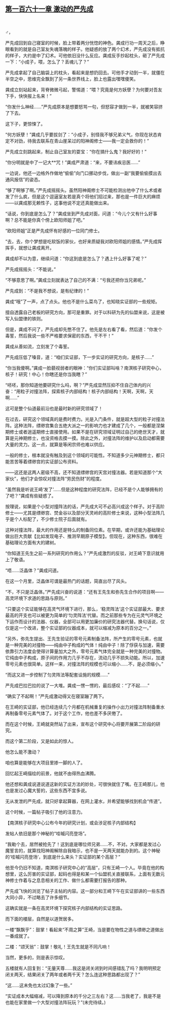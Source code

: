 ## [第一百六十一章 激动的严先成](https://www.xxbiquge.com/11_11207/9138366.html)
﻿

  ♂，

  严先成回到自己寝室的时候，脸上带着两分恍惚的神色。龚成行功一周天之后，睁眼看到的就是自己室友失魂落魄的样子。他疑惑的放了两个幻术，严先成没有抵抗的样子，大约是中了幻术。可他依旧没什么反应。龚成反手抄起枕头，砸了严先成一下：“小成子，喂，怎么了？丢魂儿了？”

  严先成拿起了自己脑袋上的枕头，看起来是想扔回去。可他手才动到一半，就僵在半空之中，思维完全飘到了另一条世界线上，脸上也露出嘿嘿傻笑。

  龚成立刻站起来，背脊微微弓起，警惕道：“喂？究竟是何方妖孽？为何要对吾友下手，快快报上名来！”

  “你发什么神经……”严先成原本是想要怒骂一句，但怒容才做到一半，就被笑容挤了下去。

  这下子，更惊悚了。

  “何方妖孽！”龚成几乎要拔剑了：“小成子，别怪我不够兄弟义气，你现在状态肯定不对劲，待我去联系在青山崖呆过的阳神阁修士——我一定会救你的！”

  严先成立刻跳起来，制止自己室友的耍宝：“你在搞什么鬼？我好好的！”

  “你分明就是中了一记大**咒！”龚成严肃道：“来，不要讳疾忌医……”

  一边说，他还一边格外作做地“偷偷”向门口挪动步伐，做出一副“我要偷偷摸出去通风报信”的姿态。

  “够了啊够了啊。”严先成摇摇头。虽然阳神阁修士不可能检测出他中了什么术或者发了什么疯，但是这个逗逼室友若是真个将他们招过来，那也是一件巨大的麻烦——以龚成那无赖性子，这事他说不定还真能做出来。

  “话说，你到底是怎么了？”龚成坐到严先成对面，问道：“今儿个又有什么好事啊？总不能是你真个傍上欧阳师姐了吧。”

  “欧阳师姐”正是严先成怀有好感的一位同门修士。

  “去，去，你个梦想是吃软饭的家伙，也好来质疑我对欧阳师姐的感情。”严先成挥挥手，就想让龚成离开。

  龚成却不以为意，继续问道：“你这到底是怎么了？遇上什么好事了呢？”

  严先成摇摇头：“不能说。”

  “不够意思了啊。”龚成立刻就表达了自己的不满：“亏我还把你当兄弟呢。”

  严先成到：“不是我不想说，是有纪律的！”

  龚成“哦”了一声，点了点头。他也不是什么菜鸟了，也知晓实证部的一些规矩。

  擅自透露自己老板的研究方向，那可是重罪。对于以科研为先的仙盟来说，这是被写入仙盟律的铁则。

  但是，龚成不问了，严先成却先憋不住了。他先是左右看了看，然后道：“你发个毒誓，然后我说一些不严格要求保密的东西，干不干！”

  龚成从善如流，立刻发了个毒誓。

  严先成压低了嗓音，道：“咱们实证部，下一步实证的研究方向，是核子……”

  “你当我傻啊。”龚成一脸藐视弱者的眼神：“你们实证部叫啥？南溟核子研究中心，核子！研究！中心！你瞎还是你当我瞎？”

  “呸呸，那你知道他要研究什么吗，啊？”严先成显然压抑不住自己体内的兴奋：“用粒子对撞法阵，探索核子内部结构！核子内部结构！天啊，天啊，天啊……”

  这可是整个仙道最前沿也是最时新的研究领域了！

  在过去，研究这个领域真的是费时费力。光是入门条件，就是超大型的粒子对撞法阵。这种法阵，缥缈宫集合五绝大派之一的影响力也才建成了几个，一般都是涅槃期修士或者逍遥期修士直接使用。如果不是在研究领域证明过自己的绝世天才，就算是元神期修士，也没资格去摸一摸。除此之外，对撞法阵的维护以及启动都需要大量的灵力。这一点，就算是等闲宗师也难以供应。

  一般的修士，根本就没有触及到这个领域的可能性。不知道多少元神期修士，都只能苦苦等着缥缈宫的实证部公布资料。

  ——这还是这两人密级不高，还不知道缥缈宫的天宫对撞法器。若是知道那个“大家伙”，他们才会惊叹对撞法阵“劳民伤财”的程度。

  “虽然我是听说王崎‘发了’……但是这种程度的研究法阵，已经不是个人能够拥有的了吧？”龚成有些疑惑了。

  按理说，如果是个小型对撞阵法的话，严先成大可不必高兴成这个样子。对于高阶修士——尤其是缥缈宫、焚金谷以及部分天灵岭的高阶修士来说，这种小型法阵几乎是个人标配了，不少修士院子后面就有。

  这种对撞法阵，最大的作用还是特么的制备同位素。在早期，或许还能为基础理论做出巨大贡献【比如发现电子、推测早期原子模型】。但现在，这种东西，很难在基础理论方面有大的建树。

  “你知道王先生之前一系列研究的作用么？”严先成激烈的反驳，对王崎下意识就用上了敬语。

  “唔……泛晶体？”龚成问道。

  在这一个月里，泛晶体可谓是最热门的话题，简直出尽了风头。

  “不，不只是泛晶体。”严先成兴奋的说道：“还有王先生和弥先生合作的项目啊——高灵环境下求道的思路与原则。”

  “只要这个实证能够在高灵气环境下进行，那么，‘稳灵阵法’这个实证部最大、要求最高的开支也可以被更为简单的‘匀灵阵法’代替。而之前那些专为在元灵气环境之下运作而设计的法器、仪器，全部可以用更加廉价的研究法器代替。换句话说，仅仅是这一个改进，整个实证部的仪器成本，就可以缩减为原本的百分之一。”

  “另外，弥先生提出、王先生验证的零号元素制备法阵，所产生的零号元素，也就是一种完美的对撞物——纯由中子构成的气体！纯由中子！除了俘获与加速，需要依靠引力法度会使得计算量加大之外，零号元素气体完全就是一种完美的对撞物。它纯由中子构成，原子间的作用力几乎不存在，流动几乎不损失动能。所以，加速零号元素也很简单。这样一来，对撞法阵的规模也可以缩小……不，是必须缩小。”

  “而这又进一步控制了匀灵阵法等配套设施的规模……”

  严先成巴拉巴拉的说了一大堆。龚成一愣一愣的，最后感叹：“了不起……”

  “确实了不起啊！”严先成激动得又在寝室蹦了两下。

  在王崎的实证部，他已经连续几个月都在机械重复的操作小出力对撞法阵制备重水再制备零号元素气体了。对于这个工作，他也差不多厌倦了。

  而在这个时候，王崎就突然站了出来，宣布这个研究中心将要开展第二阶段的研究。

  而这个第二阶段，又是如此的惊人。

  他怎么能不激动？

  咱也算是能够在大项目里掺一脚的人了。

  回忆起王崎描绘的前景，他就不由得热血沸腾。

  他还想和龚成说道说道这新的实证方法的妙处，可很快就住了嘴。在王崎那儿，他也是发过心魔大誓的，这些东西不宜多说。

  无从发泄的严先成，就只好拿起算器，在网上灌水，并希望能够找到机会“传道”。

  这个时候，一篇帖子吸引了他的注意力。

  【南溟核子研究中心公布今年的研究计划，或会涉足核子内部结构】

  发帖人依旧是那个神秘的“哇嘁闪亮登场”。

  “我勒个去，居然被抢先了！这到底是哪位师兄弟……不，不对。大家都是发过心魔誓言的，就算找阳神阁解除自我暗示，也不是一天两天就能办到的。这个神秘的‘哇嘁闪亮登场’，到底是什么来头？实证部的某个高层？”

  他至今仍旧不知道，南溟核子研究中心的“高层”，只有王崎一个人。毕竟在他的构想里，这么厉害的实证部，起码也得是和某一个仙盟机关直接联系，上面有无数元神修士作着与之息息相关的工作、做什么都需要打报告的那种。

  严先成飞快的浏览了帖子主帖的内容。这一部分和王崎下午在实证部讲的一些东西大同小异，不过略去了许多细节。

  这确实就是一条在高灵环境下探究核子内部结构的实证思路。

  而下面的楼层，自然是以道贺居多。

  一楼“飘飘乎”：鼓掌！看起来“不周之算”王崎，当是要在物性之道与缥缈之道做出一番成就了。

  二楼：“颂天翁”：鼓掌！敬礼！王先生就是不同凡响！

  当然，更多的，则是表示惊叹。

  五楼就有人回复到：“无量天尊……我这是闭关闭到时间感错乱了吗？我明明预定闭关两天，结果闭关了两年或者两千天？怎么连这种思路都出现了？”

  “这……这未免也太过幻象了一些。”

  “实证成本大幅缩减，可以降到原本的千分之三左右？这……当我老了，我是不是也能在家里做一个大型对撞法阵玩玩？”(未完待续。)
